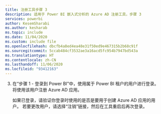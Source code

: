 ```yaml
---
title: 注册工具步骤 3
description: 适用于 Power BI 嵌入式分析的 Azure AD 注册工具，步骤 3
services: powerbi
author: KesemSharabi
ms.author: kesharab
ms.topic: include
ms.date: 11/04/2020
ms.custom: include file
ms.openlocfilehash: dbcfb4a8ed4ea48e31f50ed9e467315b2b68c91f
ms.sourcegitcommit: 5ccab484cf3532ae3a16acd5fc954b7947bd543a
ms.translationtype: HT
ms.contentlocale: zh-CN
ms.lasthandoff: 11/06/2020
ms.locfileid: "93412163"
---
```

3. 在“步骤 1 - 登录到 Power BI”中，使用属于 Power BI 租户的用户进行登录。 将使用该用户注册 Azure AD 应用。

    如果已登录，请验证你登录时使用的是否是要用于创建 Azure AD 应用的用户。 若要更改用户，请选择“注销”链接，然后在工具重启后再次登录。